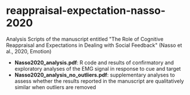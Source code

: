 # reappraisal-expectation-nasso-2020
Analysis Scripts of the manuscript entitled "The Role of Cognitive Reappraisal and Expectations in Dealing with Social Feedback" (Nasso et al., 2020, Emotion)

* **Nasso2020_analysis.pdf**: R code and results of confirmatory and exploratory analyses of the EMG signal in response to cue and target
* **Nasso2020_analysis_no_outliers.pdf**: supplementary analyses to assess whether the results reported in the manuscript are qualitatively similar when outliers are removed

